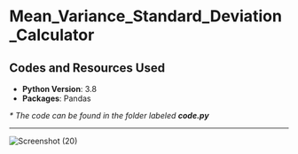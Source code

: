 # Mean_Variance_Standard_Deviation_Calculator

## Codes and Resources Used
* **Python Version**: 3.8
* **Packages**: Pandas

_* The code can be found in the folder labeled **code.py**_

-----------------------------------------------------------------------------------------------------------------------------------------------------------------------------------
![Screenshot (20)](https://user-images.githubusercontent.com/91089401/142961702-6fe10c86-8fa1-49cd-87e0-ba4e73a63e84.png)
